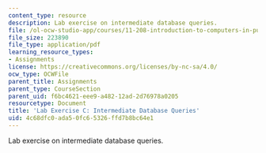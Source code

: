 ```yaml
---
content_type: resource
description: Lab exercise on intermediate database queries.
file: /ol-ocw-studio-app/courses/11-208-introduction-to-computers-in-public-management-ii-january-iap-2002/4c68dfc0ada50fc65326ffd7b8bc64e1_11208labC.pdf
file_size: 223890
file_type: application/pdf
learning_resource_types:
- Assignments
license: https://creativecommons.org/licenses/by-nc-sa/4.0/
ocw_type: OCWFile
parent_title: Assignments
parent_type: CourseSection
parent_uid: f6bc4621-eee9-a482-12ad-2d76978a0205
resourcetype: Document
title: 'Lab Exercise C: Intermediate Database Queries'
uid: 4c68dfc0-ada5-0fc6-5326-ffd7b8bc64e1
---
```

Lab exercise on intermediate database queries.